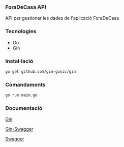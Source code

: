 ### ForaDeCasa API
API per gestionar les dades de l'aplicació ForaDeCasa

### Tecnologies
- Go
- Gin

### Instal·lació

```bash
go get github.com/gin-gonic/gin
```

### Comandaments

```bash
go run main.go
```

### Documentació

[Gin](https://github.com/gin-gonic/gin)

[Gin-Swagger](https://github.com/swaggo/gin-swagger)

[Swagger](https://swagger.io/)